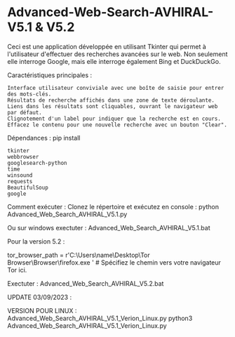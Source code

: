 # Advanced-Web-Search-AVHIRAL-V5.1 & V5.2

Ceci est une application développée en utilisant Tkinter qui permet à l'utilisateur d'effectuer des recherches avancées sur le web. Non seulement elle interroge Google, mais elle interroge également Bing et DuckDuckGo.

Caractéristiques principales :

    Interface utilisateur conviviale avec une boîte de saisie pour entrer des mots-clés.
    Résultats de recherche affichés dans une zone de texte déroulante.
    Liens dans les résultats sont cliquables, ouvrant le navigateur web par défaut.
    Clignotement d'un label pour indiquer que la recherche est en cours.
    Effacez le contenu pour une nouvelle recherche avec un bouton "Clear".

Dépendances : pip install 

    tkinter
    webbrowser
    googlesearch-python
    time
    winsound
    requests
    BeautifulSoup
    google

Comment exécuter :
Clonez le répertoire et exécutez en console : python Advanced_Web_Search_AVHIRAL_V5.1.py

Ou sur windows exectuter : Advanced_Web_Search_AVHIRAL_V5.1.bat

Pour la version 5.2 :

tor_browser_path = r'C:\Users\name\Desktop\Tor Browser\Browser\firefox.exe '  # Spécifiez le chemin vers votre navigateur Tor ici.

Exectuter : Advanced_Web_Search_AVHIRAL_V5.2.bat

UPDATE 03/09/2023 :

VERSION POUR LINUX : Advanced_Web_Search_AVHIRAL_V5.1_Verion_Linux.py
python3 Advanced_Web_Search_AVHIRAL_V5.1_Verion_Linux.py
